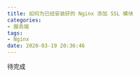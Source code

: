 ```yaml
---
title: 如何为已经安装好的 Nginx 添加 SSL 模块
categories:
- 服务端
tags:
- Nginx
date: 2020-03-19 20:36:46
---
```


待完成
